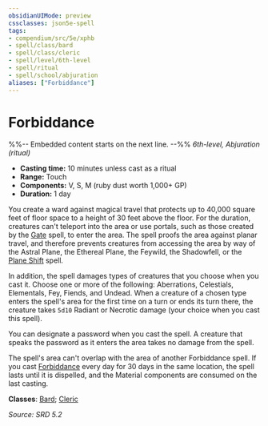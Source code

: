 ```yaml
---
obsidianUIMode: preview
cssclasses: json5e-spell
tags:
- compendium/src/5e/xphb
- spell/class/bard
- spell/class/cleric
- spell/level/6th-level
- spell/ritual
- spell/school/abjuration
aliases: ["Forbiddance"]
---
```

# Forbiddance
%%-- Embedded content starts on the next line. --%%
*6th-level, Abjuration (ritual)*  

- **Casting time:** 10 minutes unless cast as a ritual
- **Range:** Touch
- **Components:** V, S, M (ruby dust worth 1,000+ GP)
- **Duration:** 1 day

You create a ward against magical travel that protects up to 40,000 square feet of floor space to a height of 30 feet above the floor. For the duration, creatures can't teleport into the area or use portals, such as those created by the [Gate](gate-xphb.md) spell, to enter the area. The spell proofs the area against planar travel, and therefore prevents creatures from accessing the area by way of the Astral Plane, the Ethereal Plane, the Feywild, the Shadowfell, or the [Plane Shift](plane-shift-xphb.md) spell.

In addition, the spell damages types of creatures that you choose when you cast it. Choose one or more of the following: Aberrations, Celestials, Elementals, Fey, Fiends, and Undead. When a creature of a chosen type enters the spell's area for the first time on a turn or ends its turn there, the creature takes `5d10` Radiant or Necrotic damage (your choice when you cast this spell).

You can designate a password when you cast the spell. A creature that speaks the password as it enters the area takes no damage from the spell.

The spell's area can't overlap with the area of another Forbiddance spell. If you cast [Forbiddance](forbiddance-xphb.md) every day for 30 days in the same location, the spell lasts until it is dispelled, and the Material components are consumed on the last casting.

**Classes**: [Bard](list-spells-classes-bard.md); [Cleric](list-spells-classes-cleric.md)

*Source: SRD 5.2*